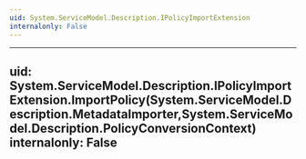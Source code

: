 ```yaml
---
uid: System.ServiceModel.Description.IPolicyImportExtension
internalonly: False
---
```


---
uid: System.ServiceModel.Description.IPolicyImportExtension.ImportPolicy(System.ServiceModel.Description.MetadataImporter,System.ServiceModel.Description.PolicyConversionContext)
internalonly: False
---

